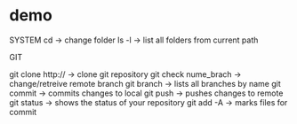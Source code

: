 # demo

SYSTEM
cd -> change folder
ls -l -> list all folders from current path

GIT

git clone http:// -> clone git repository
git check nume_brach -> change/retreive remote branch
git branch -> lists all branches by name
git commit -> commits changes to local
git push -> pushes changes to remote
git status -> shows the status of your repository
git add -A -> marks files for commit

